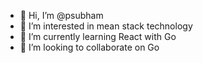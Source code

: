 - 👋 Hi, I’m @psubham
- 👀 I’m interested in mean stack technology
- 🌱 I’m currently learning React with Go
- 💞️ I’m looking to collaborate on Go

<!---
psubham/psubham is a ✨ special ✨ repository because its `README.md` (this file) appears on your GitHub profile.
You can click the Preview link to take a look at your changes.
--->
